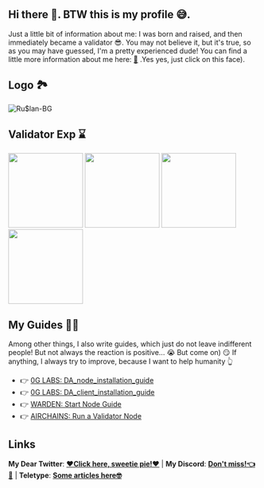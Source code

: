 ## Hi there 👋. BTW this is my profile 😅.

Just a little bit of information about me: I was born and raised, and then immediately became a validator 😎. You may not believe it, but it's true, so as you may have guessed, I'm a pretty experienced dude! You can find a little more information about me here: [🤪](https://peppermint-wholesaler-a43.notion.site/Entroducing-Ru-lan-node-operator-54bd16c3f9e1461dbc1511dda412287f) .Yes yes, just click on this face).

## Logo 🏞

![Ru$lan-BG](https://github.com/user-attachments/assets/06d64228-d1ff-46ee-9bb7-4e51fcd84664)

## Validator Exp ⌛
<img src="https://github.com/user-attachments/assets/3619fca8-78f6-451a-a1f9-9a0cf11a11de" width=150>
<img src="https://github.com/user-attachments/assets/51dc79e9-861e-4404-9080-160221dcaf0e" width=150>
<img src="https://pbs.twimg.com/profile_images/1689908960726245376/NSEHl_ga_200x200.jpg" width=150>
<img src="https://pbs.twimg.com/profile_images/1786260022676324353/q9a40NSw_200x200.png" width=150>


## My Guides 📖🤓
Among other things, I also write guides, which just do not leave indifferent people! But not always the reaction is positive... 😭 But come on) 😏 If anything, I always try to improve, because I want to help humanity 👆

- 👉 [0G LABS: DA_node_installation_guide](https://github.com/RuslanKhvan/DA_node_installation_guide)
- 👉 [0G LABS: DA_client_installation_guide](https://github.com/RuslanKhvan/DA_client_installation_guide)
- 👉 [WARDEN: Start Node Guide]()
- 👉 [AIRCHAINS: Run a Validator Node]()

## Links
**My Dear Twitter**: [**❤️Click here, sweetie pie!❤️**](https://x.com/Showoff877) | **My Discord**: [**Don't miss!👈👀**](https://discord.com/users/933934112060878849) | **Teletype**: [**Some articles here🤓**](https://teletype.in/@ruslankv)

